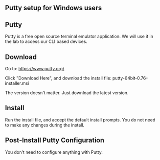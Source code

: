 Putty setup for Windows users
-----------------------------

Putty
-----

Putty is a free open source terminal emulator application.
We will use it in the lab to access our CLI based devices.

Download
--------

Go to: https://www.putty.org/

Click "Download Here", and download the install file: putty-64bit-0.76-installer.msi

The version doesn't matter. Just download the latest version.

Install
-------

Run the install file, and accept the default install prompts.
You do not need to make any changes during the install.

Post-Install Putty Configuration
--------------------------------

You don't need to configure anything with Putty.
